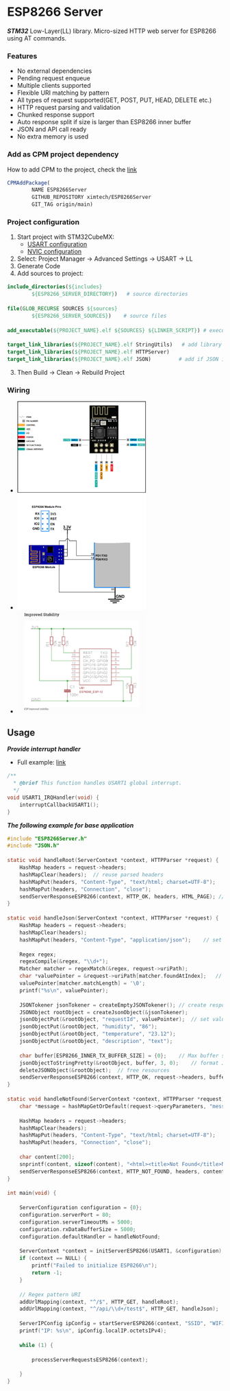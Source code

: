 # ESP8266 Server

***STM32*** Low-Layer(LL) library. Micro-sized HTTP web server for ESP8266 using AT commands.

### Features

- No external dependencies
- Pending request enqueue
- Multiple clients supported
- Flexible URI matching by pattern
- All types of request supported(GET, POST, PUT, HEAD, DELETE etc.)
- HTTP request parsing and validation
- Chunked response support
- Auto response split if size is larger than ESP8266 inner buffer
- JSON and API call ready
- No extra memory is used

### Add as CPM project dependency

How to add CPM to the project, check the [link](https://github.com/cpm-cmake/CPM.cmake)
```cmake
CPMAddPackage(
        NAME ESP8266Server
        GITHUB_REPOSITORY ximtech/ESP8266Server
        GIT_TAG origin/main)
```

### Project configuration

1. Start project with STM32CubeMX:
    * [USART configuration](https://github.com/ximtech/ESP8266Server/blob/main/example/config_base.PNG)
    * [NVIC configuration](https://github.com/ximtech/ESP8266Server/blob/main/example/config_nvic.PNG)
2. Select: Project Manager -> Advanced Settings -> USART -> LL
3. Generate Code
4. Add sources to project:
```cmake
include_directories(${includes} 
        ${ESP8266_SERVER_DIRECTORY})   # source directories

file(GLOB_RECURSE SOURCES ${sources} 
        ${ESP8266_SERVER_SOURCES})    # source files

add_executable(${PROJECT_NAME}.elf ${SOURCES} ${LINKER_SCRIPT}) # executable declaration should be before libraries

target_link_libraries(${PROJECT_NAME}.elf StringUtils)   # add library dependencies to project
target_link_libraries(${PROJECT_NAME}.elf HTTPServer)
target_link_libraries(${PROJECT_NAME}.elf JSON)         # add if JSON is needed
```

3. Then Build -> Clean -> Rebuild Project

### Wiring

- <img src="https://github.com/ximtech/ESP8266Server/blob/main/example/pinout.PNG" alt="image" width="300"/>
- <img src="https://github.com/ximtech/ESP8266Server/blob/main/example/wiring.PNG" alt="image" width="300"/>
- <img src="https://github.com/ximtech/ESP8266Server/blob/main/example/wiring_2.PNG" alt="image" width="300"/>

## Usage
***Provide interrupt handler***
- Full example: [link](https://github.com/ximtech/ESP8266Server/blob/main/example/stm32f4xx_it.c)
```c
/**
  * @brief This function handles USART1 global interrupt.
  */
void USART1_IRQHandler(void) {
    interruptCallbackUSART1();
}
```
***The following example for base application***
```c
#include "ESP8266Server.h"
#include "JSON.h"

static void handleRoot(ServerContext *context, HTTPParser *request) {
    HashMap headers = request->headers;
    hashMapClear(headers);  // reuse parsed headers
    hashMapPut(headers, "Content-Type", "text/html; charset=UTF-8");    // set custom headers
    hashMapPut(headers, "Connection", "close");
    sendServerResponseESP8266(context, HTTP_OK, headers, HTML_PAGE); // large char array html, tested with 12k. Auto chunked response is enabled
}

static void handleJson(ServerContext *context, HTTPParser *request) {   // work with JSON
    HashMap headers = request->headers;
    hashMapClear(headers);
    hashMapPut(headers, "Content-Type", "application/json");    // set response content type

    Regex regex;
    regexCompile(&regex, "\\d+");
    Matcher matcher = regexMatch(&regex, request->uriPath);
    char *valuePointer = &request->uriPath[matcher.foundAtIndex];   // extract path variable. Example: "/api/1234/test" -> 1234
    valuePointer[matcher.matchLength] = '\0';
    printf("%s\n", valuePointer);

    JSONTokener jsonTokener = createEmptyJSONTokener(); // create response JSON
    JSONObject rootObject = createJsonObject(&jsonTokener);
    jsonObjectPut(&rootObject, "requestId", valuePointer);  // set values
    jsonObjectPut(&rootObject, "humidity", "86");
    jsonObjectPut(&rootObject, "temperature", "23.12");
    jsonObjectPut(&rootObject, "description", "text");

    char buffer[ESP8266_INNER_TX_BUFFER_SIZE] = {0};    // Max buffer size for AT API is 2048
    jsonObjectToStringPretty(&rootObject, buffer, 3, 0);    // format JSON with idents - 3 and root level - 0
    deleteJSONObject(&rootObject);  // free resources
    sendServerResponseESP8266(context, HTTP_OK, request->headers, buffer); // send response
}

static void handleNotFound(ServerContext *context, HTTPParser *request) {
    char *message = hashMapGetOrDefault(request->queryParameters, "message", "No message sent");// get value from query params

    HashMap headers = request->headers;
    hashMapClear(headers);
    hashMapPut(headers, "Content-Type", "text/html; charset=UTF-8");
    hashMapPut(headers, "Connection", "close");

    char content[200];
    snprintf(content, sizeof(content), "<html><title>Not Found</title>Not found: %s</html>", request->uriPath);
    sendServerResponseESP8266(context, HTTP_NOT_FOUND, headers, content);
}

int main(void) {
    
    ServerConfiguration configuration = {0};
    configuration.serverPort = 80;
    configuration.serverTimeoutMs = 5000;
    configuration.rxDataBufferSize = 5000;
    configuration.defaultHandler = handleNotFound;

    ServerContext *context = initServerESP8266(USART1, &configuration);
    if (context == NULL) {
        printf("Failed to initialize ESP8266\n");
        return -1;
    }

    // Regex pattern URI
    addUrlMapping(context, "^/$", HTTP_GET, handleRoot);
    addUrlMapping(context, "^/api/\\d+/test$", HTTP_GET, handleJson);   // Example: /api/1234/test

    ServerIPConfig ipConfig = startServerESP8266(context, "SSID", "WIFI_PASSWORD");
    printf("IP: %s\n", ipConfig.localIP.octetsIPv4);

    while (1) {

        processServerRequestsESP8266(context);

    }
}
```
